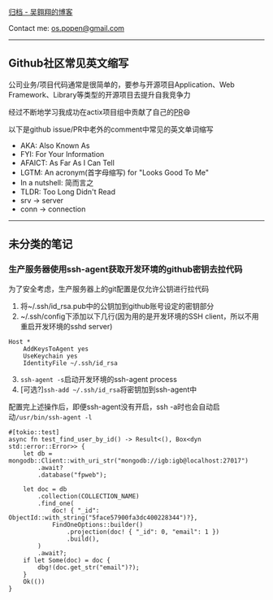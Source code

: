 [归档 - 吴翱翔的博客](/)

Contact me: os.popen@gmail.com

<!--
[我的简历](/redirect/resume.html)
原始博客站点：[pymongo.github.io](https://pymongo.github.io)
镜像1：[wuaoxiang.github.io](https://wuaoxiang.github.io)
镜像2：[aoxiangwu.github.io](https://aoxiangwu.github.io)
-->

---

## Github社区常见英文缩写

公司业务/项目代码通常是很简单的，要参与开源项目Application、Web Framework、Library等类型的开源项目去提升自我竞争力

经过不断地学习我成功在actix项目组中贡献了自己的[PR](https://github.com/actix/examples/pull/298)😄

以下是github issue/PR中老外的comment中常见的英文单词缩写

- AKA: Also Known As
- FYI: For Your Information
- AFAICT: As Far As I Can Tell
- LGTM: An acronym(首字母缩写) for "Looks Good To Me"
- In a nutshell: 简而言之
- TLDR: Too Long Didn't Read
- srv -> server
- conn -> connection

---

## 未分类的笔记

### 生产服务器使用ssh-agent获取开发环境的github密钥去拉代码

为了安全考虑，生产服务器上的git配置是仅允许公钥进行拉代码

1. 将~/.ssh/id_rsa.pub中的公钥加到github账号设定的密钥部分
2. ~/.ssh/config下添加以下几行(因为用的是开发环境的SSH client，所以不用重启开发环境的sshd server)

```
Host *
	AddKeysToAgent yes
	UseKeychain yes
	IdentityFile ~/.ssh/id_rsa
```

3. `ssh-agent -s`启动开发环境的ssh-agent process
4. [可选?]`ssh-add ~/.ssh/id_rsa`将密钥加到ssh-agent中

配置完上述操作后，即便ssh-agent没有开启，ssh -a时也会自动启动`/usr/bin/ssh-agent -l`


```
#[tokio::test]
async fn test_find_user_by_id() -> Result<(), Box<dyn std::error::Error>> {
    let db = mongodb::Client::with_uri_str("mongodb://igb:igb@localhost:27017")
        .await?
        .database("fpweb");

    let doc = db
        .collection(COLLECTION_NAME)
        .find_one(
            doc! { "_id": ObjectId::with_string("5face57900fa3dc400228344")?},
            FindOneOptions::builder()
                .projection(doc! { "_id": 0, "email": 1 })
                .build(),
        )
        .await?;
    if let Some(doc) = doc {
        dbg!(doc.get_str("email")?);
    }
    Ok(())
}
```